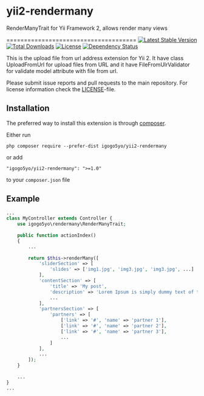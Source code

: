 # yii2-rendermany
RenderManyTrait for Yii Framework 2, allows render many views

=====================================
[![Latest Stable Version](https://poser.pugx.org/igogo5yo/yii2-rendermany/v/stable)](https://packagist.org/packages/igogo5yo/yii2-rendermany) [![Total Downloads](https://poser.pugx.org/igogo5yo/yii2-rendermany/downloads)](https://packagist.org/packages/igogo5yo/yii2-rendermany) [![License](https://poser.pugx.org/igogo5yo/yii2-rendermany/license)](https://packagist.org/packages/igogo5yo/yii2-rendermany) [![Dependency Status](https://www.versioneye.com/user/projects/55686ea96365320026021300/badge.svg?style=flat)](https://www.versioneye.com/user/projects/55686ea96365320026021300)

This is the upload file from url address extension for Yii 2. It have class UploadFromUrl for upload files from URL and it have FileFromUlrValidator for validate model attribute with file from url.

Please submit issue reports and pull requests to the main repository.
For license information check the [LICENSE](LICENSE.md)-file.

Installation
------------

The preferred way to install this extension is through [composer](http://getcomposer.org/download/).

Either run

```
php composer require --prefer-dist igogo5yo/yii2-rendermany
```

or add

```
"igogo5yo/yii2-rendermany": ">=1.0"
```

to your `composer.json` file


Example
----

```php
...
class MyController extends Controller {
    use igogo5yo\rendermany\RenderManyTrait;
    
    public function actionIndex()
    {
        ...
        
        return $this->renderMany([
            'sliderSection' => [
                'slides' => ['img1.jpg', 'img3.jpg', 'img3.jpg', ...]
            ],
            'contentSection' => [
                'title' => 'My post',
                'description' => 'Lorem Ipsum is simply dummy text of the printing and typesetting industry...',
                ...
            ],
            'partnersSection' => [
                'partners' => [
                    ['link' => '#', 'name' => 'partner 1'],
                    ['link' => '#', 'name' => 'partner 2'],
                    ['link' => '#', 'name' => 'partner 3'],
                    ...
                ]
            ],
            ...
        ]);
    }
    
    ...
}
...
```
